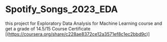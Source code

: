 # Spotify_Songs_2023_EDA
this project for Exploratory Data Analysis for Machine Learning course and get a grade of 14.5/15 
Course Certificate
[(https://coursera.org/share/c228ae8372ce12a3571ef8c1ec2bbd9c)]
